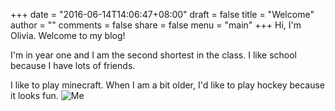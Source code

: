 +++
date = "2016-06-14T14:06:47+08:00"
draft = false
title = "Welcome"
author = ""
comments = false
share = false
menu = "main"
+++
Hi, I'm Olivia. Welcome to my blog!


I'm in year one and I am the second shortest in the class. I like school because I have lots of friends.


I like to play minecraft. When I am a bit older, I'd like to play hockey because it looks fun.
![Me](olivia.jpg)

